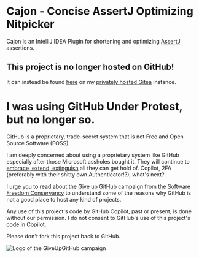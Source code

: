 # Cajon - Concise AssertJ Optimizing Nitpicker

Cajon is an IntelliJ IDEA Plugin for shortening and optimizing [AssertJ](https://assertj.github.io/doc/) assertions.

## This project is no longer hosted on GitHub!

It can instead be found [here](https://git.platon42.de/chrisly42/cajon-plugin)
on my [privately hosted Gitea](https://git.platon42.de/) instance.

# I was using GitHub Under Protest, but no longer so.

GitHub is a proprietary, trade-secret system that is not Free and Open Source Software (FOSS).

I am deeply concerned about using a proprietary system like GitHub
especially after those Microsoft assholes bought it.
They will continue to [embrace, extend, extinguish](https://duckduckgo.com/?q=microsoft+embrace+extend+extinguish+github)
all they can get hold of.
Copilot, 2FA (preferably with their shitty own Authenticator!?), what's next?

I urge you to read about the
[Give up GitHub](https://GiveUpGitHub.org) campaign from
[the Software Freedom Conservancy](https://sfconservancy.org) to understand
some of the reasons why GitHub is not a good place to host any kind of projects.

Any use of this project's code by GitHub Copilot, past or present, is done
without our permission. I do not consent to GitHub's use of this project's
code in Copilot.

Please don't fork this project back to GitHub.

![Logo of the GiveUpGitHub campaign](https://sfconservancy.org/img/GiveUpGitHub.png)
